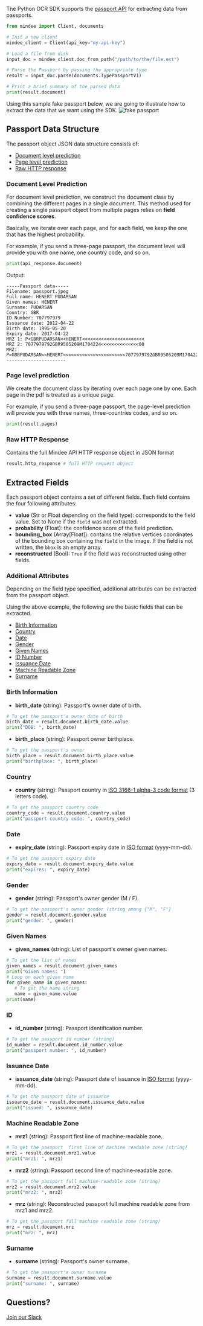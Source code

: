 The Python  OCR SDK supports the [passport API](https://developers.mindee.com/docs/passport-ocr) for extracting data from passports.

```python
from mindee import Client, documents

# Init a new client
mindee_client = Client(api_key="my-api-key")

# Load a file from disk
input_doc = mindee_client.doc_from_path("/path/to/the/file.ext")

# Parse the Passport by passing the appropriate type
result = input_doc.parse(documents.TypePassportV1)

# Print a brief summary of the parsed data
print(result.document)
```

Using this sample fake passport below, we are going to illustrate how to extract the data that we want using the SDK.
![fake passport](https://files.readme.io/4a16b1d-passport_pic.jpg)

## Passport Data Structure
The passport object JSON data structure consists of:

- [Document level prediction](#document-level-prediction)
- [Page level prediction](#page-level-prediction)
- [Raw HTTP response](#raw-http-response)

### Document Level Prediction
For document level prediction, we construct the document class by combining the different pages in a single document.
This method used for creating a single passport object from multiple pages relies on **field confidence scores**.

Basically, we iterate over each page, and for each field, we keep the one that has the highest probability.

For example, if you send a three-page passport, the document level will provide you with one name, one country code, and so on.

```python
print(api_response.document)
```

Output:
```
-----Passport data-----
Filename: passport.jpeg
Full name: HENERT PUDARSAN
Given names: HENERT
Surname: PUDARSAN
Country: GBR
ID Number: 707797979
Issuance date: 2012-04-22
Birth date: 1995-05-20
Expiry date: 2017-04-22
MRZ 1: P<GBRPUDARSAN<<HENERT<<<<<<<<<<<<<<<<<<<<<<<
MRZ 2: 7077979792GBR9505209M1704224<<<<<<<<<<<<<<00
MRZ: P<GBRPUDARSAN<<HENERT<<<<<<<<<<<<<<<<<<<<<<<7077979792GBR9505209M1704224<<<<<<<<<<<<<<00
----------------------
```

### Page level prediction

We create the document class by iterating over each page one by one. Each page in the pdf is treated as a unique page.

For example, if you send a three-page passport, the page-level prediction will provide you with three names, three-countries codes, and so on.

```python
print(result.pages)
```

### Raw HTTP Response
Contains the full Mindee API HTTP response object in JSON format

```python
result.http_response # full HTTP request object
```


## Extracted Fields
Each passport object contains a set of different fields. Each field contains the four following attributes:

- **value** (Str or Float depending on the field type): corresponds to the field value. Set to None if the `field` was not extracted.
- **probability** (Float): the confidence score of the field prediction.
- **bounding_box** (Array[Float]): contains the relative vertices coordinates of the bounding box containing the `field` in the image.
  If the field is not written, the `bbox` is an empty array.
- **reconstructed** (Bool): `True` if the field was reconstructed using other fields.


### Additional Attributes
Depending on the field type specified, additional attributes can be extracted from the passport object.

Using the above example, the following are the basic fields that can be extracted.

- [Birth Information](#birth-information)
- [Country](#country)
- [Date](#date)
- [Gender](#gender)
- [Given Names](#given-names)
- [ID Number](#id)
- [Issuance Date](#issuance-date)
- [Machine Readable Zone](#machine-readable-zone)
- [Surname](#surname)

### Birth Information
- **birth_date** (string): Passport's owner date of birth.

```python
# To get the passport's owner date of birth
birth_date = result.document.birth_date.value
print("DOB: ", birth_date)
```

- **birth_place** (string): Passport owner birthplace.

```python
# To get the passport's owner
birth_place = result.document.birth_place.value
print("birthplace: ", birth_place)
```

### Country
- **country** (string): Passport country in [ISO 3166-1 alpha-3 code format](https://en.wikipedia.org/wiki/ISO_3166-1_alpha-3) (3 letters code).

```python
# To get the passport country code
country_code = result.document.country.value
print("passport country code: ", country_code)
```

### Date
- **expiry_date** (string): Passport expiry date in [ISO format](https://en.wikipedia.org/wiki/ISO_8601) (yyyy-mm-dd).

```python
# To get the passport expiry date
expiry_date = result.document.expiry_date.value
print("expires: ", expiry_date)
```

### Gender
- **gender** (string): Passport's owner gender (M / F).

```python
# To get the passport's owner gender (string among {"M", "F"}
gender = result.document.gender.value
print("gender: ", gender)
```

### Given Names
- **given_names** (string): List of passport's owner given names.

```python
# To get the list of names
given_names = result.document.given_names
print("Given names: ")
# Loop on each given name
for given_name in given_names:
   # To get the name string
   name = given_name.value
print(name)
```

### ID
- **id_number** (string): Passport identification number.

```python
# To get the passport id number (string)
id_number = result.document.id_number.value
print("passport number: ", id_number)
```

### Issuance Date
- **issuance_date** (string): Passport date of issuance in [ISO format](https://en.wikipedia.org/wiki/ISO_8601) (yyyy-mm-dd).

```python
# To get the passport date of issuance
issuance_date = result.document.issuance_date.value
print("issued: ", issuance_date)
```

### Machine Readable Zone
- **mrz1** (string): Passport first line of machine-readable zone.

```python
# To get the passport  first line of machine readable zone (string)
mrz1 = result.document.mrz1.value
print("mrz1: ", mrz1)
```

- **mrz2** (string): Passport second line of machine-readable zone.

```python
# To get the passport full machine-readable zone (string)
mrz2 = result.document.mrz2.value
print("mrz2: ", mrz2)
```

- **mrz** (string): Reconstructed passport full machine readable zone from mrz1 and mrz2.

```python
# To get the passport full machine readable zone (string)
mrz = result.document.mrz
print("mrz: ", mrz)
```

### Surname
- **surname** (string): Passport's owner surname.

```python
# To get the passport's owner surname
surname = result.document.surname.value
print("surname: ", surname)
```

## Questions?
[Join our Slack](https://join.slack.com/t/mindee-community/shared_invite/zt-1jv6nawjq-FDgFcF2T5CmMmRpl9LLptw)
